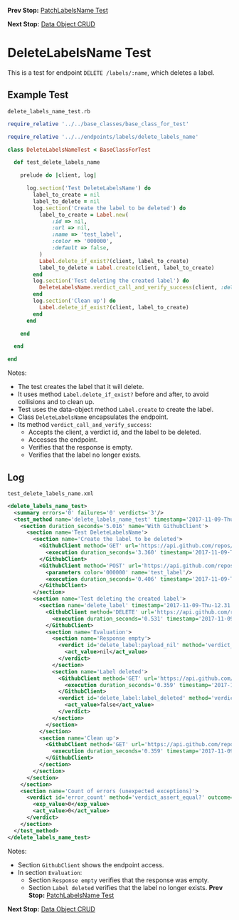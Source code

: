 <!--- GENERATED FILE, DO NOT EDIT --->
**Prev Stop:** [PatchLabelsName Test](./PatchLabelsName.md#patchlabelsname-test)

**Next Stop:** [Data Object CRUD](./Crud.md#data-object-crud)


# DeleteLabelsName Test

This is a test for endpoint `DELETE /labels/:name`, which deletes a label.

## Example Test

<code>delete_labels_name_test.rb</code>
```ruby
require_relative '../../base_classes/base_class_for_test'

require_relative '../../endpoints/labels/delete_labels_name'

class DeleteLabelsNameTest < BaseClassForTest

  def test_delete_labels_name

    prelude do |client, log|

      log.section('Test DeleteLabelsName') do
        label_to_create = nil
        label_to_delete = nil
        log.section('Create the label to be deleted') do
          label_to_create = Label.new(
              :id => nil,
              :url => nil,
              :name => 'test_label',
              :color => '000000',
              :default => false,
          )
          Label.delete_if_exist?(client, label_to_create)
          label_to_delete = Label.create(client, label_to_create)
        end
        log.section('Test deleting the created label') do
          DeleteLabelsName.verdict_call_and_verify_success(client, :delete_label, label_to_delete)
        end
        log.section('Clean up') do
          Label.delete_if_exist?(client, label_to_create)
        end
      end

    end

  end

end
```

Notes:

- The test creates the label that it will delete.
- It uses method `Label.delete_if_exist?` before and after, to avoid collisions and to clean up.
- Test uses the data-object method `Label.create` to create the label.
- Class `DeleteLabelsName` encapsulates the endpoint.
- Its method `verdict_call_and_verify_success`:
  - Accepts the client, a verdict id, and the label to be deleted.
  - Accesses the endpoint.
  - Verifies that the response is empty.
  - Verifies that the label no longer exists.

## Log

<code>test_delete_labels_name.xml</code>
```xml
<delete_labels_name_test>
  <summary errors='0' failures='0' verdicts='3'/>
  <test_method name='delete_labels_name_test' timestamp='2017-11-09-Thu-12.31.46.488'>
    <section duration_seconds='5.016' name='With GithubClient'>
      <section name='Test DeleteLabelsName'>
        <section name='Create the label to be deleted'>
          <GithubClient method='GET' url='https://api.github.com/repos/BurdetteLamar/RubyTest/labels/test_label'>
            <execution duration_seconds='3.360' timestamp='2017-11-09-Thu-12.31.46.488'/>
          </GithubClient>
          <GithubClient method='POST' url='https://api.github.com/repos/BurdetteLamar/RubyTest/labels'>
            <parameters color='000000' name='test_label'/>
            <execution duration_seconds='0.406' timestamp='2017-11-09-Thu-12.31.49.848'/>
          </GithubClient>
        </section>
        <section name='Test deleting the created label'>
          <section name='delete_label' timestamp='2017-11-09-Thu-12.31.50.254'>
            <GithubClient method='DELETE' url='https://api.github.com/repos/BurdetteLamar/RubyTest/labels/test_label'>
              <execution duration_seconds='0.531' timestamp='2017-11-09-Thu-12.31.50.254'/>
            </GithubClient>
            <section name='Evaluation'>
              <section name='Response empty'>
                <verdict id='delete_label:payload_nil' method='verdict_assert_nil?' outcome='passed' volatile='false'>
                  <act_value>nil</act_value>
                </verdict>
              </section>
              <section name='Label deleted'>
                <GithubClient method='GET' url='https://api.github.com/repos/BurdetteLamar/RubyTest/labels/test_label'>
                  <execution duration_seconds='0.359' timestamp='2017-11-09-Thu-12.31.50.785'/>
                </GithubClient>
                <verdict id='delete_label:label_deleted' method='verdict_refute?' outcome='passed' volatile='false'>
                  <act_value>false</act_value>
                </verdict>
              </section>
            </section>
          </section>
          <section name='Clean up'>
            <GithubClient method='GET' url='https://api.github.com/repos/BurdetteLamar/RubyTest/labels/test_label'>
              <execution duration_seconds='0.359' timestamp='2017-11-09-Thu-12.31.51.144'/>
            </GithubClient>
          </section>
        </section>
      </section>
    </section>
    <section name='Count of errors (unexpected exceptions)'>
      <verdict id='error_count' method='verdict_assert_equal?' outcome='passed' volatile='true'>
        <exp_value>0</exp_value>
        <act_value>0</act_value>
      </verdict>
    </section>
  </test_method>
</delete_labels_name_test>
```

Notes:

- Section `GithubClient` shows the endpoint access.
- In section `Evaluation`:
  - Section `Response empty` verifies that the response was empty.
  - Section `Label deleted` verifies that the label no longer exists.
**Prev Stop:** [PatchLabelsName Test](./PatchLabelsName.md#patchlabelsname-test)

**Next Stop:** [Data Object CRUD](./Crud.md#data-object-crud)

